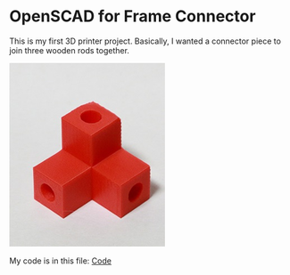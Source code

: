 # OpenSCAD for Frame Connector


This is my first 3D printer project. Basically, I wanted a connector piece to join three wooden rods together.  

![alt text](https://raw.githubusercontent.com/parmita52/3DFrameConnector/master/images/3d_Corner_pieces.jpg "Title")                      

My code is in this file:
[Code](https://github.com/parmita52/3DFrameConnector/blob/master/src/Corner.scad)